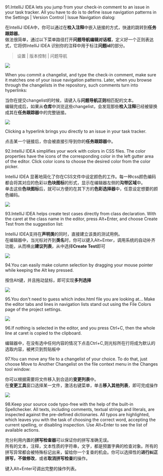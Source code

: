 
91.IntelliJ IDEA lets you jump from your check-in comment to an issue in your task tracker. 
All you have to do is to define issue navigation patterns in the Settings | Version Control | Issue Navigation dialog: 

在IntelliJ IDEA中，你可以通过在**检入注释**中嵌入链接的方式，快速的跳转到**任务跟踪器**。<br/>
做法很简单，通过以下菜单路径打开**问题导航编辑对话框**，定义好一个正则表达式，它将供IntelliJ IDEA 识别你的注释中用于标注**问题id**的部分。
> 设置 | 版本控制  | 问题导航



![](https://github.com/iammarine30/idea-tips-zh/blob/master/pic/91-1.png)
 
When you commit a changelist, and type the check-in comment, make sure it matches one of your issue navigation patterns. Later, when you browse through the changelists in the repository, such comments turn into hyperlinks: 


当你在提交changelist的时候，请键入与**问题导航正则**相匹配的文本。<br/>
编辑完成后，如果从**仓库**中浏览这些changelist，会发现那些**检入注释**已经被替换成其在**任务跟踪器**中的完整链接。


![](https://github.com/iammarine30/idea-tips-zh/blob/master/pic/91-2.png)
 
Clicking a hyperlink brings you directly to an issue in your task tracker. 

点击某一个链接后，你会被直接引导到你的**任务跟踪器**中。



 92.IntelliJ IDEA simplifies your work with colors in CSS files. The color properties have the icons of the corresponding color in the left gutter area of the editor. 
Click color icons to choose the desired color from the color picker. 

IntelliJ IDEA 显著地简化了你在CSS文件中设定颜色的工作。每一种css颜色编码都会将其对应的色彩以**色块图标**的形式，显示在编辑器左侧的**沟带区域**中。<br/>
单击这些**色块图标**后，就可以方便的在其下方的**色彩选择器**中，任意设定想要的颜色编码。

 
![](https://github.com/iammarine30/idea-tips-zh/blob/master/pic/92.png)

 93.IntelliJ IDEA helps create test cases directly from class declaration. With the caret at the class name in the editor, press Alt+Enter, and choose Create Test from the suggestion list: 

 IntelliJ IDEA支持在**声明类**的同时，直接建立该类的测试用例。<br/>
在编辑器中，当光标对齐到**类名**时，你可以键入Alt+Enter，调用系统的自动补齐功能，从而唤出**建议列表**，从中选择**Create Test**即可


![](https://github.com/iammarine30/idea-tips-zh/blob/master/pic/93.png)


94.You can easily make column selection by dragging your mouse pointer while keeping the Alt key pressed.

按住Alt键，并且拖动鼠标，即可实现**多列选择**

![](https://github.com/iammarine30/idea-tips-zh/blob/master/pic/94.png)


95.You don't need to guess which index.html file you are looking at... 
Make the editor tabs and lines in navigation lists stand out using the File Colors page of the project settings. 



![](https://github.com/iammarine30/idea-tips-zh/blob/master/pic/95.png)


96.If nothing is selected in the editor, and you press Ctrl+C, then the whole line at caret is copied to the clipboard. 

编辑器中，在没有选中任何内容的情况下点击Ctrl+C,则光标所在行将成为默认的选取内容，被拷贝到剪贴板中<br/>



97.You can move any file to a changelist of your choice. To do that, just choose Move to Another Changelist on the file context menu in the Changes tool window: 

你可以根据需要将文件移入到合适的**变更列表**中。<br/>
在**变更工具**窗口选择某一文件，激活右键菜单，单击**移入其他列表**，即可完成操作


![](https://github.com/iammarine30/idea-tips-zh/blob/master/pic/97.png)



98.Keep your source code typo-free with the help of the built-in Spellchecker. 
All texts, including comments, textual strings and literals, are inspected against the pre-defined dictionaries. All typos are highlighted, which leaves you with the task of choosing the correct word, accepting the current spelling, or disabling inspection. 
Use Alt+Enter to see the list of available actions.


充分利用内置的**拼写检查器**可以保证你的拼写准确无误。<br/>
所有的文本，注释，文本性质的字符串，文字，都是预置字典的检查对象。所有的拼写异常都会被特殊标记出来，留给你一个复查的机会。你可以选择性的**进行纠正拼写，不做修改**，或者**取消拼写检查**的操作。<br/>

键入Alt+Enter可调出完整的操作列表。
